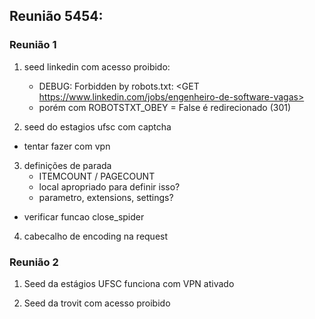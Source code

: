 ## Reunião 5454:

### Reunião 1

1. seed linkedin com acesso proibido:
    - DEBUG: Forbidden by robots.txt: <GET https://www.linkedin.com/jobs/engenheiro-de-software-vagas>
    - porém com ROBOTSTXT_OBEY = False é redirecionado (301)

2. seed do estagios ufsc com captcha 
- tentar fazer com vpn

3. definições de parada
    - ITEMCOUNT / PAGECOUNT
    - local apropriado para definir isso?
    - parametro, extensions, settings?
- verificar funcao close_spider

4. cabecalho de encoding na request

### Reunião 2

1. Seed da estágios UFSC funciona com VPN ativado

2. Seed da trovit com acesso proibido

